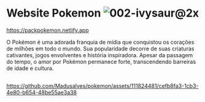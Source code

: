 ##
# Website Pokemon ![002-ivysaur@2x](https://github.com/Madusalves/pokemon/assets/111824481/15177e6a-8b0f-4994-bf0c-74e12cedf28c)

https://packpokemon.netlify.app



O Pokémon é uma adorada franquia de mídia que conquistou os corações de milhões em todo o mundo. Sua popularidade decorre de suas criaturas cativantes, jogos envolventes e história inspiradora. Apesar da passagem do tempo, o amor por Pokémon permanece forte, transcendendo barreiras de idade e cultura.
##
https://github.com/Madusalves/pokemon/assets/111824481/cefb8fa3-1cb3-4e80-b654-48be55ae3a38

